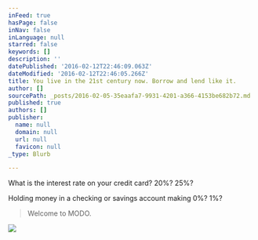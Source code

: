 ```yaml
---
inFeed: true
hasPage: false
inNav: false
inLanguage: null
starred: false
keywords: []
description: ''
datePublished: '2016-02-12T22:46:09.063Z'
dateModified: '2016-02-12T22:46:05.266Z'
title: You live in the 21st century now. Borrow and lend like it.
author: []
sourcePath: _posts/2016-02-05-35eaafa7-9931-4201-a366-4153be682b72.md
published: true
authors: []
publisher:
  name: null
  domain: null
  url: null
  favicon: null
_type: Blurb

---
```

What is the interest rate on your credit card? 20%? 25%?

Holding money in a checking or savings account making 0%? 1%?

> Welcome to MODO.

![](https://the-grid-user-content.s3-us-west-2.amazonaws.com/c30d36f7-3557-4f33-94a7-cde608d52aa8.jpg)